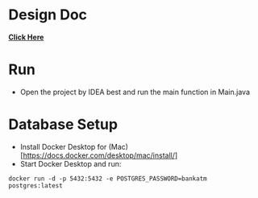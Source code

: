 # Design Doc
**[Click Here](./Design.md)**

# Run

- Open the project by IDEA best and run the main function in Main.java

# Database Setup

- Install Docker Desktop for (Mac)[https://docs.docker.com/desktop/mac/install/]
- Start Docker Desktop and run:
```
docker run -d -p 5432:5432 -e POSTGRES_PASSWORD=bankatm postgres:latest
```